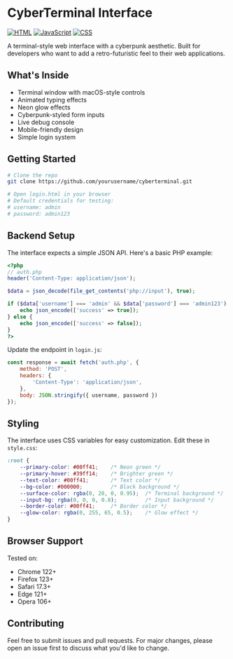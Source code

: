 # CyberTerminal Interface

<a href="https://developer.mozilla.org/en-US/docs/Web/HTML" target="_blank"><img src="https://custom-icon-badges.demolab.com/badge/HTML-E34F26?logo=html5&logoColor=white" alt="HTML" /></a>
<a href="https://developer.mozilla.org/en-US/docs/Web/JavaScript" target="_blank"><img src="https://custom-icon-badges.demolab.com/badge/JavaScript-F7DF1E?logo=javascript&logoColor=black" alt="JavaScript" /></a>
<a href="https://developer.mozilla.org/en-US/docs/Web/CSS" target="_blank"><img src="https://custom-icon-badges.demolab.com/badge/CSS-1572B6?logo=css3&logoColor=white" alt="CSS" /></a>

A terminal-style web interface with a cyberpunk aesthetic. Built for developers who want to add a retro-futuristic feel to their web applications.

## What's Inside

- Terminal window with macOS-style controls
- Animated typing effects
- Neon glow effects
- Cyberpunk-styled form inputs
- Live debug console
- Mobile-friendly design
- Simple login system

## Getting Started

```bash
# Clone the repo
git clone https://github.com/yourusername/cyberterminal.git

# Open login.html in your browser
# Default credentials for testing:
# username: admin
# password: admin123
```

## Backend Setup

The interface expects a simple JSON API. Here's a basic PHP example:

```php
<?php
// auth.php
header('Content-Type: application/json');

$data = json_decode(file_get_contents('php://input'), true);

if ($data['username'] === 'admin' && $data['password'] === 'admin123') {
    echo json_encode(['success' => true]);
} else {
    echo json_encode(['success' => false]);
}
?>
```

Update the endpoint in `login.js`:

```javascript
const response = await fetch('auth.php', {
    method: 'POST',
    headers: {
        'Content-Type': 'application/json',
    },
    body: JSON.stringify({ username, password })
});
```

## Styling

The interface uses CSS variables for easy customization. Edit these in `style.css`:

```css
:root {
    --primary-color: #00ff41;    /* Neon green */
    --primary-hover: #39ff14;    /* Brighter green */
    --text-color: #00ff41;       /* Text color */
    --bg-color: #000000;         /* Black background */
    --surface-color: rgba(0, 20, 0, 0.95);  /* Terminal background */
    --input-bg: rgba(0, 0, 0, 0.8);         /* Input background */
    --border-color: #00ff41;     /* Border color */
    --glow-color: rgba(0, 255, 65, 0.5);    /* Glow effect */
}
```

## Browser Support

Tested on:
- Chrome 122+
- Firefox 123+
- Safari 17.3+
- Edge 121+
- Opera 106+

## Contributing

Feel free to submit issues and pull requests. For major changes, please open an issue first to discuss what you'd like to change. 